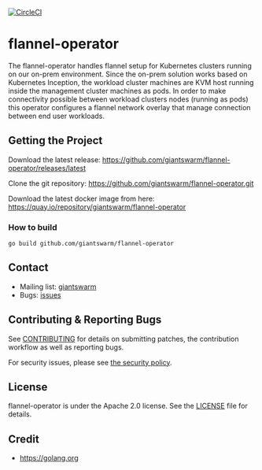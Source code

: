 [![CircleCI](https://dl.circleci.com/status-badge/img/gh/giantswarm/flannel-operator/tree/master.svg?style=svg)](https://dl.circleci.com/status-badge/redirect/gh/giantswarm/flannel-operator/tree/master)

# flannel-operator

The flannel-operator handles flannel setup for Kubernetes clusters running on our on-prem environment. Since the on-prem solution works based on Kubernetes Inception, the workload cluster machines are KVM host running inside the management cluster machines as pods. In order to make connectivity possible between workload clusters nodes (running as pods) this operator configures a flannel network overlay that manage connection between end user workloads.

## Getting the Project

Download the latest release:
https://github.com/giantswarm/flannel-operator/releases/latest

Clone the git repository: https://github.com/giantswarm/flannel-operator.git

Download the latest docker image from here:
https://quay.io/repository/giantswarm/flannel-operator


### How to build

```
go build github.com/giantswarm/flannel-operator
```

## Contact

- Mailing list: [giantswarm](https://groups.google.com/forum/!forum/giantswarm)
- Bugs: [issues](https://github.com/giantswarm/flannel-operator/issues)

## Contributing & Reporting Bugs

See [CONTRIBUTING](CONTRIBUTING.md) for details on submitting patches, the
contribution workflow as well as reporting bugs.

For security issues, please see [the security policy](SECURITY.md).


## License

flannel-operator is under the Apache 2.0 license. See the [LICENSE](LICENSE) file
for details.


## Credit
- https://golang.org
